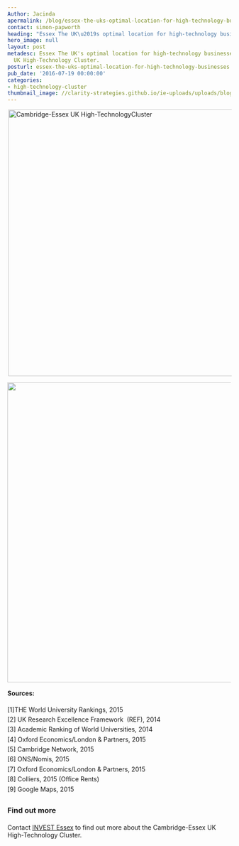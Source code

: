 ```yaml
---
Author: Jacinda
apermalink: /blog/essex-the-uks-optimal-location-for-high-technology-businesses
contact: simon-papworth
heading: "Essex The UK\u2019s optimal location for high-technology businesses"
hero_image: null
layout: post
metadesc: Essex The UK's optimal location for high-technology businesses. Cambridge-Essex
  UK High-Technology Cluster.
posturl: essex-the-uks-optimal-location-for-high-technology-businesses
pub_date: '2016-07-19 00:00:00'
categories:
- high-technology-cluster
thumbnail_image: //clarity-strategies.github.io/ie-uploads/uploads/blog/EIP3_160PX_TH.jpg
---
```


<p><img alt='Cambridge-Essex UK High-TechnologyCluster' src='//clarity-strategies.github.io/ie-uploads/uploads/blog/CEUHTC_icon_landscape_600.jpg' style='width: 600px; margin-left: 2px; margin-right: 2px;'/></p><p><img alt='' src='//clarity-strategies.github.io/ie-uploads/uploads/blog/CambridgeEssexGraphic2-META-675px.jpg' style='width: 675px;'/></p><p><strong style='line-height: 1.6;'>Sources:</strong></p><p><span style='line-height: 1.6;'>[1]THE World University Rankings, 2015</span><br/><span style='line-height: 1.6;'>[2] UK Research Excellence Framework  (REF), 2014</span><br/><span style='line-height: 1.6;'>[3] Academic Ranking of World Universities, 2014</span><br/><span style='line-height: 1.6;'>[4] Oxford Economics/London &amp; Partners, 2015</span><br/><span style='line-height: 1.6;'>[5] Cambridge Network, 2015</span><br/><span style='line-height: 1.6;'>[6] ONS/Nomis, 2015</span><br/><span style='line-height: 1.6;'>[7] Oxford Economics/London &amp; Partners, 2015</span><br/><span style='line-height: 1.6;'>[8] Colliers, 2015 (Office Rents)</span><br/><span style='line-height: 1.6;'>[9] Google Maps, 2015</span></p><h3><span style='line-height: 1.6;'>Find out more</span></h3><p>Contact <a href='../index.html' target='_blank'>INVEST Essex</a> to find out more about the Cambridge-Essex UK High-Technology Cluster.</p>
